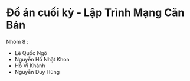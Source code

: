 # Đồ án cuối kỳ - Lập Trình Mạng Căn Bản
Nhóm 8 :
  - Lê Quốc Ngô
  - Nguyễn Hồ Nhật Khoa
  - Hồ Vỉ Khánh
  - Nguyễn Duy Hùng
